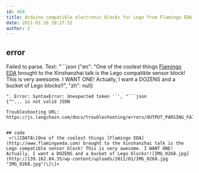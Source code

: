 ```yaml
---
id: 468
title: Arduino compatible electronic blocks for Lego from Flamingo EDA
date: 2011-01-26 20:27:52
author: 2
---
```

## error
Failed to parse. Text: "```json
{"en": "One of the coolest things [Flamingo EDA](http://www.flamingoeda.com) brought to the Xinshanzhai talk is the Lego compatible sensor block! This is very awesome. I WANT ONE! Actually, I want a DOZENS and a bucket of Lego blocks!!", "zh": null}
```
". Error: SyntaxError: Unexpected token '`', "```json
{""... is not valid JSON

Troubleshooting URL: https://js.langchain.com/docs/troubleshooting/errors/OUTPUT_PARSING_FAILURE/


## code
 <!\[CDATA\[One of the coolest things [Flamingo EDA](http://www.flamingoeda.com) brought to the Xinshanzhai talk is the Lego compatible sensor block! This is very awesome. I WANT ONE! Actually, I want a DOZENS and a bucket of Lego blocks!![IMG_0268.jpg](http://139.162.84.35/wp-content/uploads/2011/01/IMG_0268.jpg "IMG_0268.jpg")\]\]> 
